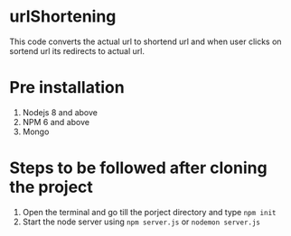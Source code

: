 # urlShortening
This code converts the actual url to shortend url and when user clicks on sortend url its redirects to actual url.

# Pre installation
1. Nodejs 8 and above
2. NPM 6 and above
3. Mongo

# Steps to be followed after cloning the project
1. Open the terminal and go till the porject directory and type `npm init`
2. Start the node server using `npm server.js` or `nodemon server.js`


